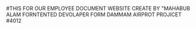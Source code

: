 #THIS FOR OUR EMPLOYEE DOCUMENT WEBSITE CREATE BY "MAHABUB ALAM FORNTENTED DEVOLAPER FORM DAMMAM AIRPROT PROJICET #4012
